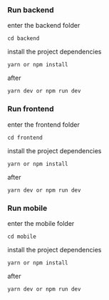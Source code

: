 ### Run backend

enter the backend folder

```
cd backend
```

install the project dependencies

```
yarn or npm install
```

after

```
yarn dev or npm run dev
```

### Run frontend

enter the frontend folder

```
cd frontend
```

install the project dependencies

```
yarn or npm install
```

after

```
yarn dev or npm run dev
```

### Run mobile

enter the mobile folder

```
cd mobile
```

install the project dependencies

```
yarn or npm install
```

after

```
yarn dev or npm run dev
```
